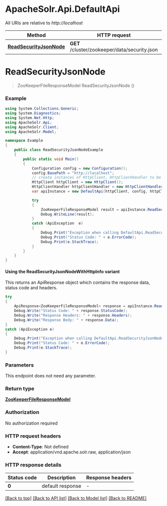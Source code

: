 # ApacheSolr.Api.DefaultApi

All URIs are relative to *http://localhost*

| Method | HTTP request | Description |
|--------|--------------|-------------|
| [**ReadSecurityJsonNode**](DefaultApi.md#readsecurityjsonnode) | **GET** /cluster/zookeeper/data/security.json |  |

<a id="readsecurityjsonnode"></a>
# **ReadSecurityJsonNode**
> ZooKeeperFileResponseModel ReadSecurityJsonNode ()



### Example
```csharp
using System.Collections.Generic;
using System.Diagnostics;
using System.Net.Http;
using ApacheSolr.Api;
using ApacheSolr.Client;
using ApacheSolr.Model;

namespace Example
{
    public class ReadSecurityJsonNodeExample
    {
        public static void Main()
        {
            Configuration config = new Configuration();
            config.BasePath = "http://localhost";
            // create instances of HttpClient, HttpClientHandler to be reused later with different Api classes
            HttpClient httpClient = new HttpClient();
            HttpClientHandler httpClientHandler = new HttpClientHandler();
            var apiInstance = new DefaultApi(httpClient, config, httpClientHandler);

            try
            {
                ZooKeeperFileResponseModel result = apiInstance.ReadSecurityJsonNode();
                Debug.WriteLine(result);
            }
            catch (ApiException  e)
            {
                Debug.Print("Exception when calling DefaultApi.ReadSecurityJsonNode: " + e.Message);
                Debug.Print("Status Code: " + e.ErrorCode);
                Debug.Print(e.StackTrace);
            }
        }
    }
}
```

#### Using the ReadSecurityJsonNodeWithHttpInfo variant
This returns an ApiResponse object which contains the response data, status code and headers.

```csharp
try
{
    ApiResponse<ZooKeeperFileResponseModel> response = apiInstance.ReadSecurityJsonNodeWithHttpInfo();
    Debug.Write("Status Code: " + response.StatusCode);
    Debug.Write("Response Headers: " + response.Headers);
    Debug.Write("Response Body: " + response.Data);
}
catch (ApiException e)
{
    Debug.Print("Exception when calling DefaultApi.ReadSecurityJsonNodeWithHttpInfo: " + e.Message);
    Debug.Print("Status Code: " + e.ErrorCode);
    Debug.Print(e.StackTrace);
}
```

### Parameters
This endpoint does not need any parameter.
### Return type

[**ZooKeeperFileResponseModel**](ZooKeeperFileResponseModel.md)

### Authorization

No authorization required

### HTTP request headers

 - **Content-Type**: Not defined
 - **Accept**: application/vnd.apache.solr.raw, application/json


### HTTP response details
| Status code | Description | Response headers |
|-------------|-------------|------------------|
| **0** | default response |  -  |

[[Back to top]](#) [[Back to API list]](../README.md#documentation-for-api-endpoints) [[Back to Model list]](../README.md#documentation-for-models) [[Back to README]](../README.md)

